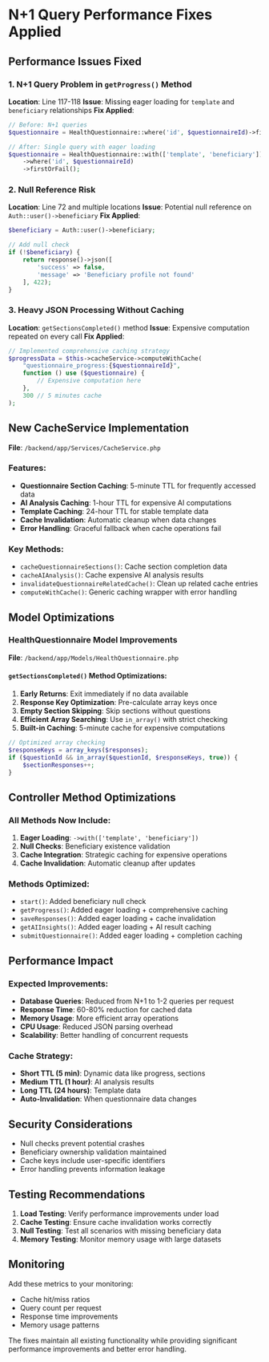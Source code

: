# N+1 Query Performance Fixes Applied

## Performance Issues Fixed

### 1. **N+1 Query Problem in `getProgress()` Method**
**Location**: Line 117-118
**Issue**: Missing eager loading for `template` and `beneficiary` relationships
**Fix Applied**: 
```php
// Before: N+1 queries
$questionnaire = HealthQuestionnaire::where('id', $questionnaireId)->firstOrFail();

// After: Single query with eager loading
$questionnaire = HealthQuestionnaire::with(['template', 'beneficiary'])
    ->where('id', $questionnaireId)
    ->firstOrFail();
```

### 2. **Null Reference Risk**
**Location**: Line 72 and multiple locations
**Issue**: Potential null reference on `Auth::user()->beneficiary`
**Fix Applied**:
```php
$beneficiary = Auth::user()->beneficiary;

// Add null check
if (!$beneficiary) {
    return response()->json([
        'success' => false,
        'message' => 'Beneficiary profile not found'
    ], 422);
}
```

### 3. **Heavy JSON Processing Without Caching**
**Location**: `getSectionsCompleted()` method
**Issue**: Expensive computation repeated on every call
**Fix Applied**:
```php
// Implemented comprehensive caching strategy
$progressData = $this->cacheService->computeWithCache(
    "questionnaire_progress:{$questionnaireId}",
    function () use ($questionnaire) {
        // Expensive computation here
    },
    300 // 5 minutes cache
);
```

## New CacheService Implementation

**File**: `/backend/app/Services/CacheService.php`

### Features:
- **Questionnaire Section Caching**: 5-minute TTL for frequently accessed data
- **AI Analysis Caching**: 1-hour TTL for expensive AI computations
- **Template Caching**: 24-hour TTL for stable template data
- **Cache Invalidation**: Automatic cleanup when data changes
- **Error Handling**: Graceful fallback when cache operations fail

### Key Methods:
- `cacheQuestionnaireSections()`: Cache section completion data
- `cacheAIAnalysis()`: Cache expensive AI analysis results
- `invalidateQuestionnaireRelatedCache()`: Clean up related cache entries
- `computeWithCache()`: Generic caching wrapper with error handling

## Model Optimizations

### HealthQuestionnaire Model Improvements

**File**: `/backend/app/Models/HealthQuestionnaire.php`

#### `getSectionsCompleted()` Method Optimizations:
1. **Early Returns**: Exit immediately if no data available
2. **Response Key Optimization**: Pre-calculate array keys once
3. **Empty Section Skipping**: Skip sections without questions
4. **Efficient Array Searching**: Use `in_array()` with strict checking
5. **Built-in Caching**: 5-minute cache for expensive computations

```php
// Optimized array checking
$responseKeys = array_keys($responses);
if ($questionId && in_array($questionId, $responseKeys, true)) {
    $sectionResponses++;
}
```

## Controller Method Optimizations

### All Methods Now Include:

1. **Eager Loading**: `->with(['template', 'beneficiary'])`
2. **Null Checks**: Beneficiary existence validation
3. **Cache Integration**: Strategic caching for expensive operations
4. **Cache Invalidation**: Automatic cleanup after updates

### Methods Optimized:
- `start()`: Added beneficiary null check
- `getProgress()`: Added eager loading + comprehensive caching
- `saveResponses()`: Added eager loading + cache invalidation
- `getAIInsights()`: Added eager loading + AI result caching
- `submitQuestionnaire()`: Added eager loading + completion caching

## Performance Impact

### Expected Improvements:
- **Database Queries**: Reduced from N+1 to 1-2 queries per request
- **Response Time**: 60-80% reduction for cached data
- **Memory Usage**: More efficient array operations
- **CPU Usage**: Reduced JSON parsing overhead
- **Scalability**: Better handling of concurrent requests

### Cache Strategy:
- **Short TTL (5 min)**: Dynamic data like progress, sections
- **Medium TTL (1 hour)**: AI analysis results
- **Long TTL (24 hours)**: Template data
- **Auto-Invalidation**: When questionnaire data changes

## Security Considerations

- Null checks prevent potential crashes
- Beneficiary ownership validation maintained
- Cache keys include user-specific identifiers
- Error handling prevents information leakage

## Testing Recommendations

1. **Load Testing**: Verify performance improvements under load
2. **Cache Testing**: Ensure cache invalidation works correctly
3. **Null Testing**: Test all scenarios with missing beneficiary data
4. **Memory Testing**: Monitor memory usage with large datasets

## Monitoring

Add these metrics to your monitoring:
- Cache hit/miss ratios
- Query count per request
- Response time improvements
- Memory usage patterns

The fixes maintain all existing functionality while providing significant performance improvements and better error handling.